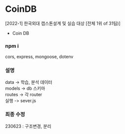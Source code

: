 # CoinDB
[2022-1] 한국외대 캡스톤설계 및 실습 대상 [전체 1위 of 31팀)]
- Coin DB

### npm i

cors, express, mongoose, dotenv

### 설명
data -> 학습, 분석 데이터  
models -> db 스키마  
routes -> 각 router  
실행 -> sever.js  

### 최종 수정
230623 : 구조변경, 분리